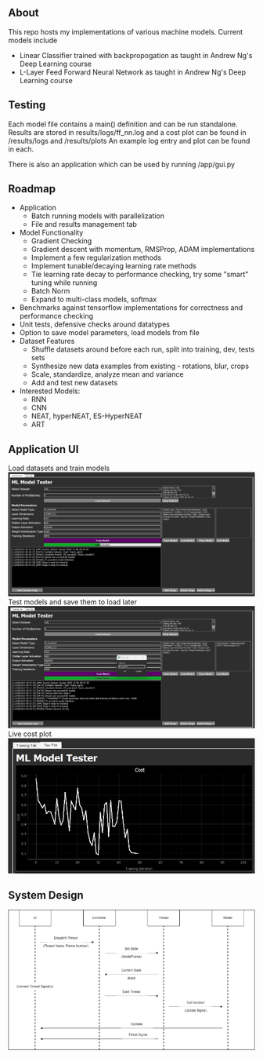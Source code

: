 ## About ##

This repo hosts my implementations of various machine models. Current models include
* Linear Classifier trained with backpropogation as taught in Andrew Ng's Deep Learning course
* L-Layer Feed Forward Neural Network as taught in Andrew Ng's Deep Learning course

## Testing ##

Each model file contains a main() definition and can be run standalone. 
Results are stored in results/logs/ff_nn.log and a cost plot can be found in /results/logs and /results/plots
An example log entry and plot can be found in each.

There is also an application which can be used by running /app/gui.py

## Roadmap ##

* Application
    * Batch running models with parallelization
    * File and results management tab
* Model Functionality
    * Gradient Checking
    * Gradient descent with momentum, RMSProp, ADAM implementations
    * Implement a few regularization methods
    * Implement tunable/decaying learning rate methods
    * Tie learning rate decay to performance checking, try some "smart" tuning while running
    * Batch Norm
    * Expand to multi-class models, softmax
* Benchmarks against tensorflow implementations for correctness and performance checking
* Unit tests, defensive checks around datatypes
* Option to save model parameters, load models from file
* Dataset Features
    * Shuffle datasets around before each run, split into training, dev, tests sets
    * Synthesize new data examples from existing - rotations, blur, crops
    * Scale, standardize, analyze mean and variance
    * Add and test new datasets
* Interested Models:
    * RNN
    * CNN
    * NEAT, hyperNEAT, ES-HyperNEAT
    * ART

## Application UI ##
Load datasets and train models
![alt text](https://github.com/DRodriq/ML-Models/blob/main/docs/presentation/proj_pic1.png)
Test models and save them to load later
![alt text](https://github.com/DRodriq/ML-Models/blob/main/docs/presentation/proj_pic2.png)
Live cost plot
![alt text](https://github.com/DRodriq/ML-Models/blob/main/docs/presentation/proj_pic3.png)

## System Design ##
![alt text](https://github.com/DRodriq/ML-Models/blob/main/docs/sys_design/interaction_diagram.png)